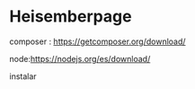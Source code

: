 # Heisemberpage



composer : https://getcomposer.org/download/

node:https://nodejs.org/es/download/

instalar







